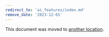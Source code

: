 ```yaml
---
redirect_to: 'ai_features/index.md'
remove_date: '2023-12-01'
---
```


This document was moved to [another location](ai_features/index.md).

<!-- This redirect file can be deleted after <2023-12-01>. -->
<!-- Redirects that point to other docs in the same project expire in three months. -->
<!-- Redirects that point to docs in a different project or site (for example, link is not relative and starts with `https:`) expire in one year. -->
<!-- Before deletion, see: https://docs.gitlab.com/ee/development/documentation/redirects.html -->
